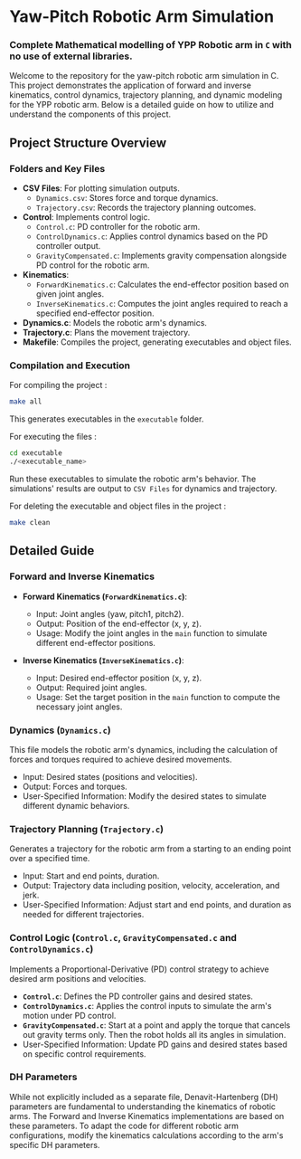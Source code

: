 # Yaw-Pitch Robotic Arm Simulation

### Complete Mathematical modelling of YPP Robotic arm in `C` with no use of external libraries.

Welcome to the repository for the yaw-pitch robotic arm simulation in C. This project demonstrates the application of forward and inverse kinematics, control dynamics, trajectory planning, and dynamic modeling for the YPP robotic arm. Below is a detailed guide on how to utilize and understand the components of this project.

## Project Structure Overview

### Folders and Key Files

- **CSV Files**: For plotting simulation outputs.
  - `Dynamics.csv`: Stores force and torque dynamics.
  - `Trajectory.csv`: Records the trajectory planning outcomes.
- **Control**: Implements control logic.
  - `Control.c`: PD controller for the robotic arm.
  - `ControlDynamics.c`: Applies control dynamics based on the PD controller output.
  - `GravityCompensated.c`: Implements gravity compensation alongside PD control for the robotic arm.
- **Kinematics**:
  - `ForwardKinematics.c`: Calculates the end-effector position based on given joint angles.
  - `InverseKinematics.c`: Computes the joint angles required to reach a specified end-effector position.
- **Dynamics.c**: Models the robotic arm's dynamics.
- **Trajectory.c**: Plans the movement trajectory.
- **Makefile**: Compiles the project, generating executables and object files.

### Compilation and Execution

For compiling the project :

```sh
make all
```

This generates executables in the `executable` folder.

For executing the files :

```sh
cd executable
./<executable_name>
```

Run these executables to simulate the robotic arm's behavior. The simulations' results are output to `CSV Files` for dynamics and trajectory.

For deleting the executable and object files in the project :

```sh
make clean
```

## Detailed Guide

### Forward and Inverse Kinematics

- **Forward Kinematics (`ForwardKinematics.c`)**:

  - Input: Joint angles (yaw, pitch1, pitch2).
  - Output: Position of the end-effector (x, y, z).
  - Usage: Modify the joint angles in the `main` function to simulate different end-effector positions.

- **Inverse Kinematics (`InverseKinematics.c`)**:
  - Input: Desired end-effector position (x, y, z).
  - Output: Required joint angles.
  - Usage: Set the target position in the `main` function to compute the necessary joint angles.

### Dynamics (`Dynamics.c`)

This file models the robotic arm's dynamics, including the calculation of forces and torques required to achieve desired movements.

- Input: Desired states (positions and velocities).
- Output: Forces and torques.
- User-Specified Information: Modify the desired states to simulate different dynamic behaviors.

### Trajectory Planning (`Trajectory.c`)

Generates a trajectory for the robotic arm from a starting to an ending point over a specified time.

- Input: Start and end points, duration.
- Output: Trajectory data including position, velocity, acceleration, and jerk.
- User-Specified Information: Adjust start and end points, and duration as needed for different trajectories.

### Control Logic (`Control.c`, `GravityCompensated.c` and `ControlDynamics.c`)

Implements a Proportional-Derivative (PD) control strategy to achieve desired arm positions and velocities.

- **`Control.c`**: Defines the PD controller gains and desired states.
- **`ControlDynamics.c`**: Applies the control inputs to simulate the arm's motion under PD control.
- **`GravityCompensated.c`**: Start at a point and apply the torque that cancels out gravity terms only. Then the robot holds all its angles in simulation.
- User-Specified Information: Update PD gains and desired states based on specific control requirements.

### DH Parameters

While not explicitly included as a separate file, Denavit-Hartenberg (DH) parameters are fundamental to understanding the kinematics of robotic arms. The Forward and Inverse Kinematics implementations are based on these parameters. To adapt the code for different robotic arm configurations, modify the kinematics calculations according to the arm's specific DH parameters.
